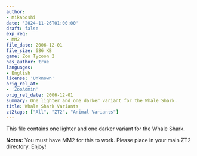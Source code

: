 ```yaml
---
author:
- Mikaboshi
date: '2024-11-26T01:00:00'
draft: false
exp_req:
- MM2
file_date: 2006-12-01
file_size: 686 KB
game: Zoo Tycoon 2
has_author: true
languages:
- English
license: 'Unknown'
orig_rel_at:
- 'ZooAdmin'
orig_rel_date: 2006-12-01
summary: One lighter and one darker variant for the Whale Shark.
title: Whale Shark Variants
zt2tags: ["All", "ZT2", "Animal Variants"]
---
```

This file contains one lighter and one darker variant for the Whale Shark.  

**Notes:** You must have MM2 for this to work. Please place in your main ZT2 directory. Enjoy!
